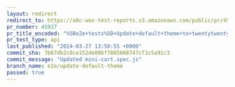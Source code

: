 ```yaml
---
layout: redirect
redirect_to: https://a8c-woo-test-reports.s3.amazonaws.com/public/pr/45937/api/index.html
pr_number: 45937
pr_title_encoded: "%5Be2e+tests%5D+Update+default+theme+to+twentytwentythree"
pr_test_type: api
last_published: "2024-03-27 13:50:55 +0000"
commit_sha: 7b67db2c0ce152de09bf7885668747cf1c5a91c3
commit_message: "Updated mini-cart.spec.js"
branch_name: e2e/update-default-theme
passed: true
---
```

